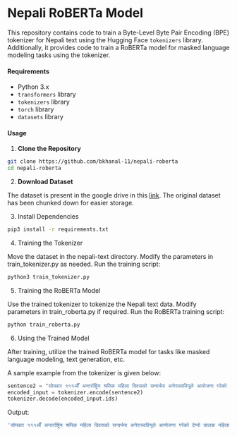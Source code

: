 # Nepali RoBERTa Model

This repository contains code to train a Byte-Level Byte Pair Encoding (BPE) tokenizer for Nepali text using the Hugging Face `tokenizers` library. Additionally, it provides code to train a RoBERTa model for masked language modeling tasks using the tokenizer.

#### Requirements
- Python 3.x
- `transformers` library
- `tokenizers` library
- `torch` library
- `datasets` library

#### Usage

1. **Clone the Repository**
```bash
git clone https://github.com/bkhanal-11/nepali-roberta
cd nepali-roberta
```
2. **Download Dataset** 

The dataset is present in the google drive in this [link](https://drive.google.com/drive/folders/1evlBhsOKxDGEeD3AxDoKUUCfxSh6V9rc?usp=sharing). The original dataset has been chunked down for easier storage.

3. Install Dependencies

```bash
pip3 install -r requirements.txt
```

4. Training the Tokenizer

Move the dataset in the nepali-text directory. Modify the parameters in train_tokenizer.py as needed.
Run the training script:

```bash
python3 train_tokenizer.py
```

5. Training the RoBERTa Model

Use the trained tokenizer to tokenize the Nepali text data. Modify parameters in train_roberta.py if required. Run the RoBERTa training script:
```bash
python train_roberta.py
```

6. Using the Trained Model

After training, utilize the trained RoBERTa model for tasks like masked language modeling, text generation, etc.

A sample example from the tokenizer is given below:

```python
sentence2 = "सोमबार १११औँ अन्तर्राष्ट्रिय श्रमिक महिला दिवसको सन्दर्भमा अनेरास्ववियूले आयोजना गरेको टेम्पो चालक महिला सम्मान कार्यक्रमलाई सम्बोधन गर्दै भुसालले ५० प्रतिशत भन्दा बढी संख्यामा रहेका महिलाहरुले सबै क्षेत्रमा ५० प्रतिशतभन्दा बढी अधिकार प्राप्तिको निम्ति"
encoded_input = tokenizer.encode(sentence2)
tokenizer.decode(encoded_input.ids)
```

Output:
```bash
'सोमबार १११औँ अन्तर्राष्ट्रिय श्रमिक महिला दिवसको सन्दर्भमा अनेरास्ववियूले आयोजना गरेको टेम्पो चालक महिला सम्मान कार्यक्रमलाई सम्बोधन गर्दै भुसालले ५० प्रतिशत भन्दा बढी संख्यामा रहेका महिलाहरुले सबै क्षेत्रमा ५० प्रतिशतभन्दा बढी अधिकार प्राप्तिको निम्ति'
```